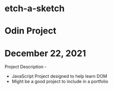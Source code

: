 # etch-a-sketch
# Odin Project 
# December 22, 2021

Project Description -
  - JavaScript Project designed to help learn DOM 
  - Might be a good project to include in a portfolio